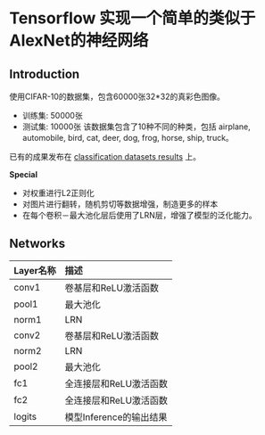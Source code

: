 # Tensorflow 实现一个简单的类似于AlexNet的神经网络

## Introduction
使用CIFAR-10的数据集，包含60000张32*32的真彩色图像。
* 训练集: 50000张
* 测试集: 10000张
该数据集包含了10种不同的种类，包括 airplane, automobile, bird, cat, deer,
dog, frog, horse, ship, truck。

已有的成果发布在 [classification datasets results](http://rodrigob.github.io/are_we_there_yet/build/classification_datasets_results.html) 上。

**Special**
* 对权重进行L2正则化
* 对图片进行翻转，随机剪切等数据增强，制造更多的样本
* 在每个卷积－最大池化层后使用了LRN层，增强了模型的泛化能力。


## Networks
|Layer名称 |描述              |
|:-------|:---------------|
|conv1    |卷基层和ReLU激活函数|
|pool1    |最大池化|
|norm1    |LRN|
|conv2    |卷基层和ReLU激活函数|
|norm2    |LRN|
|pool2    |最大池化|
|fc1      |全连接层和ReLU激活函数|
|fc2      |全连接层和ReLU激活函数|
|logits   |模型Inference的输出结果|

